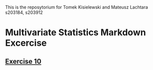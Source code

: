 This is the reposytorium for Tomek Kisielewski and Mateusz Lachtara
s203184, s203912
# Multivariate Statistics Markdown Excercise
## [Exercise 10](https://github.com/Tomeksigma/pandas_exercises/blob/main/Exercise10.ipynb)
